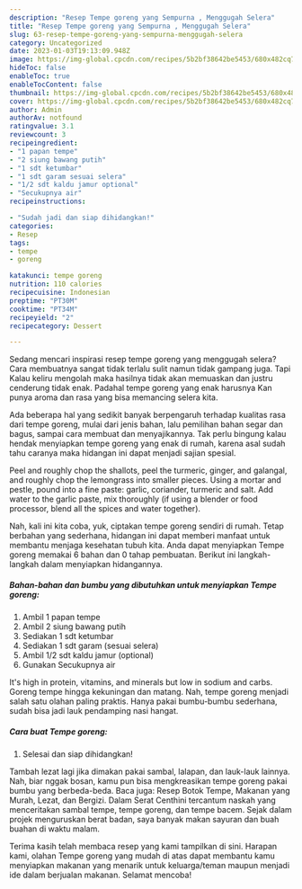 ```yaml
---
description: "Resep Tempe goreng yang Sempurna , Menggugah Selera"
title: "Resep Tempe goreng yang Sempurna , Menggugah Selera"
slug: 63-resep-tempe-goreng-yang-sempurna-menggugah-selera
category: Uncategorized
date: 2023-01-03T19:13:09.948Z
image: https://img-global.cpcdn.com/recipes/5b2bf38642be5453/680x482cq70/tempe-goreng-foto-resep-utama.jpg
hideToc: false
enableToc: true
enableTocContent: false
thumbnail: https://img-global.cpcdn.com/recipes/5b2bf38642be5453/680x482cq70/tempe-goreng-foto-resep-utama.jpg
cover: https://img-global.cpcdn.com/recipes/5b2bf38642be5453/680x482cq70/tempe-goreng-foto-resep-utama.jpg
author: Admin
authorAv: notfound
ratingvalue: 3.1
reviewcount: 3
recipeingredient:
- "1 papan tempe"
- "2 siung bawang putih"
- "1 sdt ketumbar"
- "1 sdt garam sesuai selera"
- "1/2 sdt kaldu jamur optional"
- "Secukupnya air"
recipeinstructions:

- "Sudah jadi dan siap dihidangkan!"
categories:
- Resep
tags:
- tempe
- goreng

katakunci: tempe goreng 
nutrition: 110 calories
recipecuisine: Indonesian
preptime: "PT30M"
cooktime: "PT34M"
recipeyield: "2"
recipecategory: Dessert

---
```



Sedang mencari inspirasi resep tempe goreng yang menggugah selera? Cara membuatnya sangat tidak terlalu sulit namun tidak gampang juga. Tapi Kalau keliru mengolah maka hasilnya tidak akan memuaskan dan justru cenderung tidak enak. Padahal tempe goreng yang enak harusnya Kan punya aroma dan rasa yang bisa memancing selera kita.


Ada beberapa hal yang sedikit banyak berpengaruh terhadap kualitas rasa dari tempe goreng, mulai dari jenis bahan, lalu pemilihan bahan segar dan bagus, sampai cara membuat dan menyajikannya. Tak perlu bingung kalau hendak menyiapkan tempe goreng yang enak di rumah, karena asal sudah tahu caranya maka hidangan ini dapat menjadi sajian spesial.

Peel and roughly chop the shallots, peel the turmeric, ginger, and galangal, and roughly chop the lemongrass into smaller pieces. Using a mortar and pestle, pound into a fine paste: garlic, coriander, turmeric and salt. Add water to the garlic paste, mix thoroughly (if using a blender or food processor, blend all the spices and water together).


Nah, kali ini kita coba, yuk, ciptakan tempe goreng sendiri di rumah. Tetap berbahan yang sederhana, hidangan ini dapat memberi manfaat untuk membantu menjaga kesehatan tubuh kita. Anda dapat menyiapkan Tempe goreng memakai 6 bahan dan 0 tahap pembuatan. Berikut ini langkah-langkah dalam menyiapkan hidangannya.

<!--inarticleads1-->

##### Bahan-bahan dan bumbu yang dibutuhkan untuk menyiapkan Tempe goreng:

1. Ambil 1 papan tempe
1. Ambil 2 siung bawang putih
1. Sediakan 1 sdt ketumbar
1. Sediakan 1 sdt garam (sesuai selera)
1. Ambil 1/2 sdt kaldu jamur (optional)
1. Gunakan Secukupnya air


It&#39;s high in protein, vitamins, and minerals but low in sodium and carbs. Goreng tempe hingga kekuningan dan matang. Nah, tempe goreng menjadi salah satu olahan paling praktis. Hanya pakai bumbu-bumbu sederhana, sudah bisa jadi lauk pendamping nasi hangat. 

<!--inarticleads2-->

##### Cara buat Tempe goreng:


1. Selesai dan siap dihidangkan!

Tambah lezat lagi jika dimakan pakai sambal, lalapan, dan lauk-lauk lainnya. Nah, biar nggak bosan, kamu pun bisa mengkreasikan tempe goreng pakai bumbu yang berbeda-beda. Baca juga: Resep Botok Tempe, Makanan yang Murah, Lezat, dan Bergizi. Dalam Serat Centhini tercantum naskah yang menceritakan sambal tempe, tempe goreng, dan tempe bacem. Sejak dalam projek menguruskan berat badan, saya banyak makan sayuran dan buah buahan di waktu malam. 

Terima kasih telah membaca resep yang kami tampilkan di sini. Harapan kami, olahan Tempe goreng yang mudah di atas dapat membantu kamu menyiapkan makanan yang menarik untuk keluarga/teman maupun menjadi ide dalam berjualan makanan. Selamat mencoba!
